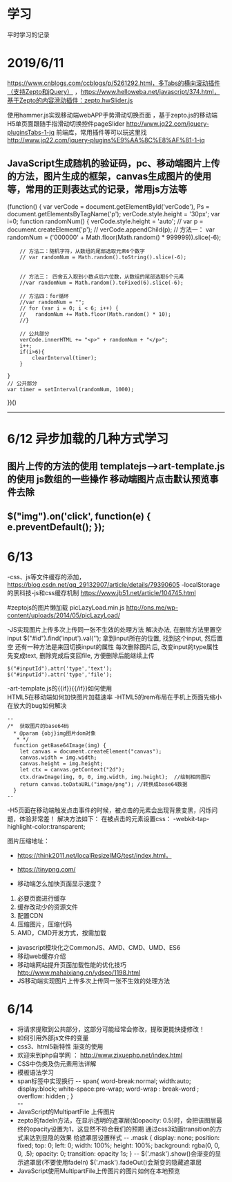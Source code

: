# 学习
平时学习的记录
# 2019/6/11
https://www.cnblogs.com/ccblogs/p/5261292.html，多Tabs的横向滚动插件（支持Zepto和jQuery）
，https://www.helloweba.net/javascript/374.html，基于Zepto的内容滑动插件：zepto.hwSlider.js

使用hammer.js实现移动端webAPP手势滑动切换页面
，基于zepto.js的移动端H5单页面跟随手指滑动切换控件pageSlider
http://www.jq22.com/jquery-pluginsTabs-1-jq
前端库，常用插件等可以玩这里找 http://www.jq22.com/jquery-plugins%E9%AA%8C%E8%AF%81-1-jq

JavaScript生成随机的验证码，pc、移动端图片上传的方法，图片生成的框架，canvas生成图片的使用等，常用的正则表达式的记录，常用js方法等
-----
(function() {
    var verCode = document.getElementById('verCode'),
        Ps = document.getElementsByTagName('p');
    verCode.style.height = '30px';
    var i=0; 
    function randomNum() {
        verCode.style.height = 'auto';
        // var p = document.createElement('p');
        // verCode.appendChild(p);
        // 方法一：
        var randomNum = ('000000' + Math.floor(Math.random() * 999999)).slice(-6);

        // 方法二：随机字符，从数组的尾部选取元素6个数字
        // var randomNum = Math.random().toString().slice(-6);


        // 方法三： 四舍五入取到小数点后六位数，从数组的尾部选取6个元素
        //var randomNum = Math.random().toFixed(6).slice(-6); 

        // 方法四：for循环
        //var randomNum = "";
        // for (var i = 0; i < 6; i++) {
        //   randomNum += Math.floor(Math.random() * 10);
        //}

        // 公共部分    
        verCode.innerHTML += "<p>" + randomNum + "</p>";
        i++;
        if(i>6){
            clearInterval(timer); 
        }
        
    }
    // 公共部分
    var timer = setInterval(randomNum, 1000); 
    
})()

-------

# 6/12 异步加载的几种方式学习
图片上传的方法的使用
templatejs-->art-template.js的使用
js数组的一些操作
移动端图片点击默认预览事件去除
----
$("img").on('click', function(e) {
     e.preventDefault();
});
----

# 6/13
-css、js等文件缓存的添加，
https://blog.csdn.net/qq_29132907/article/details/79390605
-localStorage的黑科技-js和css缓存机制
https://www.jb51.net/article/104745.html

#zeptojs的图片懒加载 picLazyLoad.min.js
http://ons.me/wp-content/uploads/2014/05/picLazyLoad/

-JS实现图片上传多次上传同一张不生效的处理方法
    解决办法, 在删除方法里置空input
    $("#id").find('input').val('');
    拿到input所在的位置, 找到这个input, 然后置空
    还有一种方法是来回切换input的属性
    每次删除图片后, 改变input的type属性
    先变成text, 删除完成后变回file, 方便删除后能继续上传

    $("#inputId").attr('type','text');
    $("#inputId").attr('type','file');
    
 -art-template.js的{{if}}{{/if}}如何使用   
 HTML5在移动端如何加快图片加载速率
 -HTML5的rem布局在手机上页面先缩小在放大的bug如何解决
    
    --
    /*  获取图片的base64码
      * @param {obj}img图片dom对象
       * */
      function getBase64Image(img) {
        let canvas = document.createElement("canvas");
        canvas.width = img.width;
        canvas.height = img.height;
        let ctx = canvas.getContext("2d");
        ctx.drawImage(img, 0, 0, img.width, img.height);  //绘制相同图片
        return canvas.toDataURL("image/png"); //转换成base64数据
      }
    --
    
-H5页面在移动端触发点击事件的时候，被点击的元素会出现背景变黑，闪烁问题，体验非常差！
解决方法如下：
在被点击的元素设置css：
-webkit-tap-highlight-color:transparent;

图片压缩地址：
- https://think2011.net/localResizeIMG/test/index.html，
- https://tinypng.com/

- 移动端怎么加快页面显示速度？
1. 必要页面进行缓存
2. 缓存改动少的资源文件
3. 配置CDN
4. 压缩图片，压缩代码
5. AMD，CMD开发方式，按需加载

- javascript模块化之CommonJS、AMD、CMD、UMD、ES6
- 移动web缓存介绍 
-  移动端网站提升页面加载性能的优化技巧 http://www.mahaixiang.cn/ydseo/1198.html
- JS移动端实现图片上传多次上传同一张不生效的处理方法

# 6/14 
 - 将请求提取到公共部分，这部分可能经常会修改，提取更能快捷修改！
 - 如何引用外部js文件的变量  
 - css3、html5新特性 渐变的使用
 - 欢迎来到php自学网 ： http://www.zixuephp.net/index.html
 - CSS中伪类及伪元素用法详解
 - 模板语法学习
 - span标签中实现换行
 --
     span{
        word-break:normal; 
        width:auto; 
        display:block; 
        white-space:pre-wrap;
        word-wrap : break-word ;
        overflow: hidden ;
    }  
 --
 - JavaScript的MultipartFile 上传图片
 - zepto的fadeIn方法，在显示透明的遮罩层(如opacity: 0.5)时，会把该图层最终的opacity设置为1，这显然不符合我们的预期
   通过css3动画transition的方式来达到显隐的效果
   给遮罩层设置样式
 --
     .mask {
         display: none;
         position: fixed;
         top: 0;
         left: 0;
         width: 100%;
         height: 100%;
         background: rgba(0, 0, 0, .5);
         opacity: 0;
         transition: opacity 1s;
     }
 -- 
  $('.mask').show()会渐变的显示遮罩层(不要使用fadeIn) 
  $('.mask').fadeOut()会渐变的隐藏遮罩层
  - JavaScript使用MultipartFile上传图片的图片如何在本地预览
